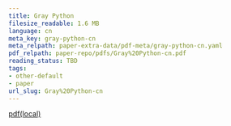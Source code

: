 ```yaml
---
title: Gray Python
filesize_readable: 1.6 MB
language: cn
meta_key: gray-python-cn
meta_relpath: paper-extra-data/pdf-meta/gray-python-cn.yaml
pdf_relpath: paper-repo/pdfs/Gray%20Python-cn.pdf
reading_status: TBD
tags:
- other-default
- paper
url_slug: Gray%20Python-cn
---
```


[pdf(local)](../../paper-repo/pdfs/Gray%20Python-cn.pdf)
